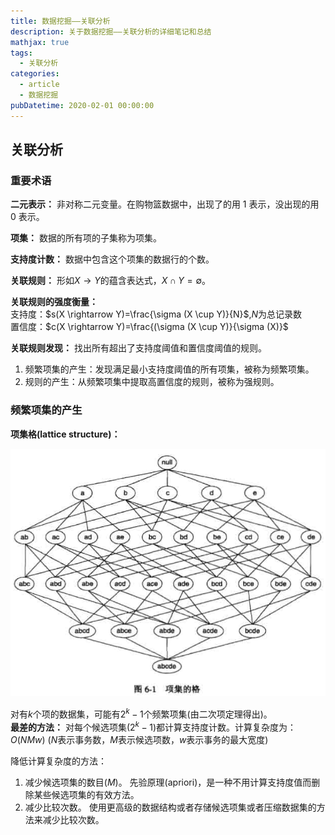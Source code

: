 ```yaml
---
title: 数据挖掘——关联分析
description: 关于数据挖掘——关联分析的详细笔记和总结
mathjax: true
tags:
  - 关联分析
categories:
  - article
  - 数据挖掘
pubDatetime: 2020-02-01 00:00:00
---
```


## 关联分析

### 重要术语

**二元表示：**
非对称二元变量。在购物篮数据中，出现了的用 1 表示，没出现的用 0 表示。

**项集：**
数据的所有项的子集称为项集。

**支持度计数：**
数据中包含这个项集的数据行的个数。

**关联规则：**
形如$X \rightarrow Y$的蕴含表达式，$X \cap Y = \emptyset$。

**关联规则的强度衡量：**  
支持度：$s(X \rightarrow Y)=\frac{\sigma (X \cup Y)}{N}$,$N$为总记录数  
置信度：$c(X \rightarrow Y)=\frac{(\sigma (X \cup Y)}{\sigma (X)}$

**关联规则发现：**
找出所有超出了支持度阈值和置信度阈值的规则。

1. 频繁项集的产生：发现满足最小支持度阈值的所有项集，被称为频繁项集。
2. 规则的产生：从频繁项集中提取高置信度的规则，被称为强规则。

### 频繁项集的产生

**项集格(lattice structure)：**

![picture 1](../../../assets/images/74c4e14f04dbea6655da3cb716f11e92e27f7224f68da0ba92808ffc50ce66d0.png)

对有$k$个项的数据集，可能有$2^k-1$个频繁项集(由二次项定理得出)。  
**最差的方法：**
对每个候选项集($2^k-1$)都计算支持度计数。计算复杂度为：$O(NMw)$ ($N$表示事务数，$M$表示候选项数，$w$表示事务的最大宽度)

降低计算复杂度的方法：

1. 减少候选项集的数目($M$)。
   先验原理(apriori)，是一种不用计算支持度值而删除某些候选项集的有效方法。
2. 减少比较次数。
   使用更高级的数据结构或者存储候选项集或者压缩数据集的方法来减少比较次数。
